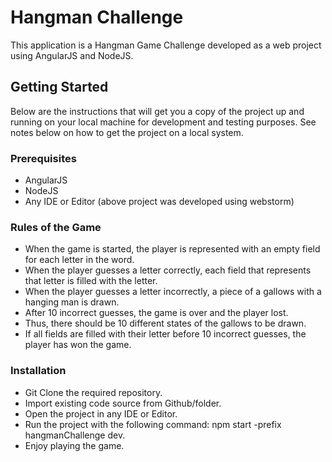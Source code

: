 # Hangman Challenge

This application is a Hangman Game Challenge developed as a web project using AngularJS and NodeJS. 

## Getting Started

Below are the instructions that will get you a copy of the project up and running on your local machine for
development and testing purposes. See notes below on how to get the project on a local system.

### Prerequisites

* AngularJS
* NodeJS 
* Any IDE or Editor (above project was developed using webstorm) 

### Rules of the Game

* When the game is started, the player is represented with an empty field for
each letter in the word.
* When the player guesses a letter correctly, each field that represents that
letter is filled with the letter.
* When the player guesses a letter incorrectly, a piece of a gallows with a
hanging man is drawn.
* After 10 incorrect guesses, the game is over and the player lost.
* Thus, there should be 10 different states of the gallows to be drawn.
* If all fields are filled with their letter before 10 incorrect guesses, the player
has won the game.

### Installation

* Git Clone the required repository.
* Import existing code source from Github/folder.
* Open the project in any IDE or Editor.
* Run the project with the following command: npm start -prefix hangmanChallenge dev.
* Enjoy playing the game. 

